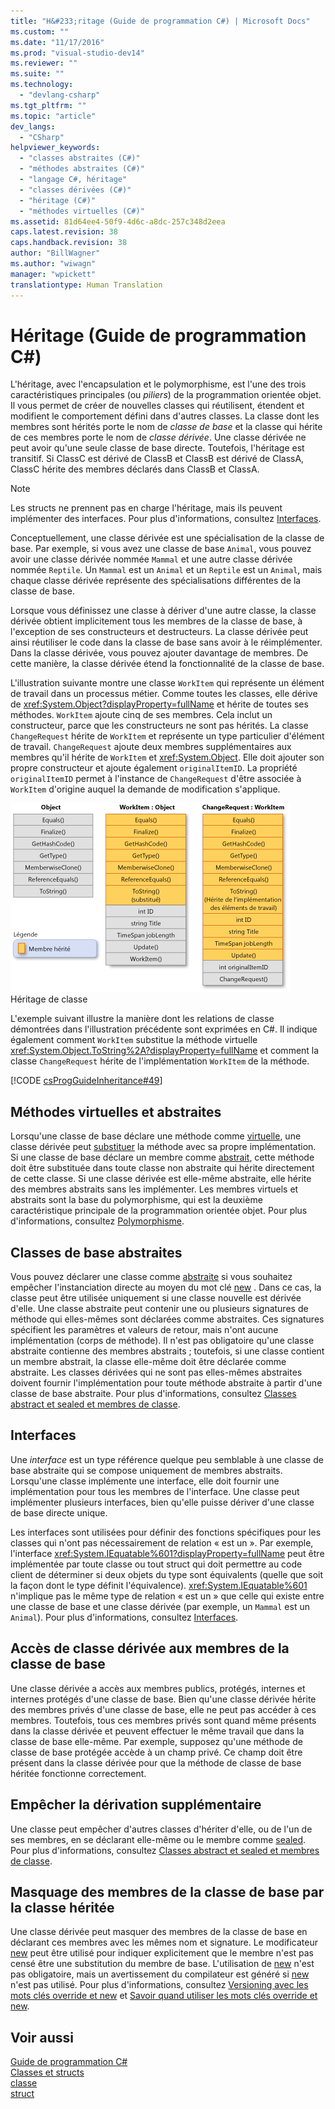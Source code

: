 ```yaml
---
title: "H&#233;ritage (Guide de programmation C#) | Microsoft Docs"
ms.custom: ""
ms.date: "11/17/2016"
ms.prod: "visual-studio-dev14"
ms.reviewer: ""
ms.suite: ""
ms.technology: 
  - "devlang-csharp"
ms.tgt_pltfrm: ""
ms.topic: "article"
dev_langs: 
  - "CSharp"
helpviewer_keywords: 
  - "classes abstraites (C#)"
  - "méthodes abstraites (C#)"
  - "langage C#, héritage"
  - "classes dérivées (C#)"
  - "héritage (C#)"
  - "méthodes virtuelles (C#)"
ms.assetid: 81d64ee4-50f9-4d6c-a8dc-257c348d2eea
caps.latest.revision: 38
caps.handback.revision: 38
author: "BillWagner"
ms.author: "wiwagn"
manager: "wpickett"
translationtype: Human Translation
---
```

# H&#233;ritage (Guide de programmation C#)
L'héritage, avec l'encapsulation et le polymorphisme, est l'une des trois caractéristiques principales \(ou *piliers*\) de la programmation orientée objet.  Il vous permet de créer de nouvelles classes qui réutilisent, étendent et modifient le comportement défini dans d'autres classes.  La classe dont les membres sont hérités porte le nom de *classe de base* et la classe qui hérite de ces membres porte le nom de *classe dérivée*.  Une classe dérivée ne peut avoir qu'une seule classe de base directe.  Toutefois, l'héritage est transitif.  Si ClassC est dérivé de ClassB et ClassB est dérivé de ClassA, ClassC hérite des membres déclarés dans ClassB et ClassA.  
  
> [!NOTE]
>  Les structs ne prennent pas en charge l'héritage, mais ils peuvent implémenter des interfaces.  Pour plus d'informations, consultez [Interfaces](../../../csharp/programming-guide/interfaces/index.md).  
  
 Conceptuellement, une classe dérivée est une spécialisation de la classe de base.  Par exemple, si vous avez une classe de base `Animal`, vous pouvez avoir une classe dérivée nommée `Mammal` et une autre classe dérivée nommée `Reptile`.  Un `Mammal` est un `Animal` et un `Reptile` est un `Animal`, mais chaque classe dérivée représente des spécialisations différentes de la classe de base.  
  
 Lorsque vous définissez une classe à dériver d'une autre classe, la classe dérivée obtient implicitement tous les membres de la classe de base, à l'exception de ses constructeurs et destructeurs.  La classe dérivée peut ainsi réutiliser le code dans la classe de base sans avoir à le réimplémenter.  Dans la classe dérivée, vous pouvez ajouter davantage de membres.  De cette manière, la classe dérivée étend la fonctionnalité de la classe de base.  
  
 L'illustration suivante montre une classe `WorkItem` qui représente un élément de travail dans un processus métier.  Comme toutes les classes, elle dérive de <xref:System.Object?displayProperty=fullName> et hérite de toutes ses méthodes.  `WorkItem` ajoute cinq de ses membres.  Cela inclut un constructeur, parce que les constructeurs ne sont pas hérités.  La classe `ChangeRequest` hérite de `WorkItem` et représente un type particulier d'élément de travail.  `ChangeRequest` ajoute deux membres supplémentaires aux membres qu'il hérite de `WorkItem` et <xref:System.Object>.  Elle doit ajouter son propre constructeur et ajoute également `originalItemID`.  La propriété `originalItemID` permet à l'instance de `ChangeRequest` d'être associée à `WorkItem` d'origine auquel la demande de modification s'applique.  
  
 ![Héritage de classe](../../../csharp/programming-guide/classes-and-structs/media/class_inheritance.png "Class\_Inheritance")  
Héritage de classe  
  
 L'exemple suivant illustre la manière dont les relations de classe démontrées dans l'illustration précédente sont exprimées en C\#.  Il indique également comment `WorkItem` substitue la méthode virtuelle <xref:System.Object.ToString%2A?displayProperty=fullName> et comment la classe `ChangeRequest` hérite de l'implémentation `WorkItem` de la méthode.  
  
 [!CODE [csProgGuideInheritance#49](../CodeSnippet/VS_Snippets_VBCSharp/csProgGuideInheritance#49)]  
  
## Méthodes virtuelles et abstraites  
 Lorsqu'une classe de base déclare une méthode comme [virtuelle](../../../csharp/language-reference/keywords/virtual.md), une classe dérivée peut [substituer](../../../csharp/language-reference/keywords/override.md) la méthode avec sa propre implémentation.  Si une classe de base déclare un membre comme [abstrait](../../../csharp/language-reference/keywords/abstract.md), cette méthode doit être substituée dans toute classe non abstraite qui hérite directement de cette classe.  Si une classe dérivée est elle\-même abstraite, elle hérite des membres abstraits sans les implémenter.  Les membres virtuels et abstraits sont la base du polymorphisme, qui est la deuxième caractéristique principale de la programmation orientée objet.  Pour plus d'informations, consultez [Polymorphisme](../../../csharp/programming-guide/classes-and-structs/polymorphism.md).  
  
## Classes de base abstraites  
 Vous pouvez déclarer une classe comme [abstraite](../../../csharp/language-reference/keywords/abstract.md) si vous souhaitez empêcher l'instanciation directe au moyen du mot clé [new](../../../csharp/language-reference/keywords/new.md) .  Dans ce cas, la classe peut être utilisée uniquement si une classe nouvelle est dérivée d'elle.  Une classe abstraite peut contenir une ou plusieurs signatures de méthode qui elles\-mêmes sont déclarées comme abstraites.  Ces signatures spécifient les paramètres et valeurs de retour, mais n'ont aucune implémentation \(corps de méthode\).  Il n'est pas obligatoire qu'une classe abstraite contienne des membres abstraits ; toutefois, si une classe contient un membre abstrait, la classe elle\-même doit être déclarée comme abstraite.  Les classes dérivées qui ne sont pas elles\-mêmes abstraites doivent fournir l'implémentation pour toute méthode abstraite à partir d'une classe de base abstraite.  Pour plus d'informations, consultez [Classes abstract et sealed et membres de classe](../../../csharp/programming-guide/classes-and-structs/abstract-and-sealed-classes-and-class-members.md).  
  
## Interfaces  
 Une *interface* est un type référence quelque peu semblable à une classe de base abstraite qui se compose uniquement de membres abstraits.  Lorsqu'une classe implémente une interface, elle doit fournir une implémentation pour tous les membres de l'interface.  Une classe peut implémenter plusieurs interfaces, bien qu'elle puisse dériver d'une classe de base directe unique.  
  
 Les interfaces sont utilisées pour définir des fonctions spécifiques pour les classes qui n'ont pas nécessairement de relation « est un ».  Par exemple, l'interface <xref:System.IEquatable%601?displayProperty=fullName> peut être implémentée par toute classe ou tout struct qui doit permettre au code client de déterminer si deux objets du type sont équivalents \(quelle que soit la façon dont le type définit l'équivalence\).  <xref:System.IEquatable%601> n'implique pas le même type de relation « est un » que celle qui existe entre une classe de base et une classe dérivée \(par exemple, un `Mammal` est un `Animal`\).  Pour plus d'informations, consultez [Interfaces](../../../csharp/programming-guide/interfaces/index.md).  
  
## Accès de classe dérivée aux membres de la classe de base  
 Une classe dérivée a accès aux membres publics, protégés, internes et internes protégés d'une classe de base.  Bien qu'une classe dérivée hérite des membres privés d'une classe de base, elle ne peut pas accéder à ces membres.  Toutefois, tous ces membres privés sont quand même présents dans la classe dérivée et peuvent effectuer le même travail que dans la classe de base elle\-même.  Par exemple, supposez qu'une méthode de classe de base protégée accède à un champ privé.  Ce champ doit être présent dans la classe dérivée pour que la méthode de classe de base héritée fonctionne correctement.  
  
## Empêcher la dérivation supplémentaire  
 Une classe peut empêcher d'autres classes d'hériter d'elle, ou de l'un de ses membres, en se déclarant elle\-même ou le membre comme [sealed](../../../csharp/language-reference/keywords/sealed.md).  Pour plus d'informations, consultez [Classes abstract et sealed et membres de classe](../../../csharp/programming-guide/classes-and-structs/abstract-and-sealed-classes-and-class-members.md).  
  
## Masquage des membres de la classe de base par la classe héritée  
 Une classe dérivée peut masquer des membres de la classe de base en déclarant ces membres avec les mêmes nom et signature.  Le modificateur [new](../../../csharp/language-reference/keywords/new.md) peut être utilisé pour indiquer explicitement que le membre n'est pas censé être une substitution du membre de base.  L'utilisation de [new](../../../csharp/language-reference/keywords/new.md) n'est pas obligatoire, mais un avertissement du compilateur est généré si [new](../../../csharp/language-reference/keywords/new.md) n'est pas utilisé.  Pour plus d'informations, consultez [Versioning avec les mots clés override et new](../../../csharp/programming-guide/classes-and-structs/versioning-with-the-override-and-new-keywords.md) et [Savoir quand utiliser les mots clés override et new](../../../csharp/programming-guide/classes-and-structs/knowing-when-to-use-override-and-new-keywords.md).  
  
## Voir aussi  
 [Guide de programmation C\#](../../../csharp/programming-guide/index.md)   
 [Classes et structs](../../../csharp/programming-guide/classes-and-structs/index.md)   
 [classe](../../../csharp/language-reference/keywords/class.md)   
 [struct](../../../csharp/language-reference/keywords/struct.md)